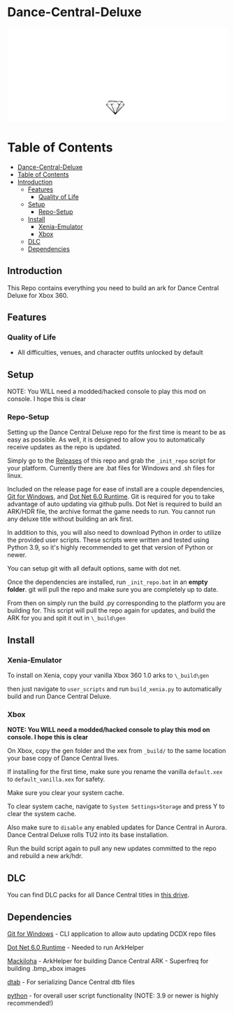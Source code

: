 # Dance-Central-Deluxe

![Header Image](dependencies/header.png)

# Table of Contents  
- [Dance-Central-Deluxe](#dance-central-deluxe)
- [Table of Contents](#table-of-contents)
- [Introduction](#introduction)
  - [Features](#features)
    - [Quality of Life](#quality-of-life)
  - [Setup](#setup)
    - [Repo-Setup](#repo-setup)
  - [Install](#install)
    - [Xenia-Emulator](#xenia-emulator)
    - [Xbox](#xbox)
  - [DLC](#dlc)
  - [Dependencies](#dependencies)

## Introduction

This Repo contains everything you need to build an ark for Dance Central Deluxe for Xbox 360.

## Features

### Quality of Life
* All difficulties, venues, and character outfits unlocked by default

## Setup

NOTE: You WILL need a modded/hacked console to play this mod on console. I hope this is clear

### Repo-Setup
Setting up the Dance Central Deluxe repo for the first time is meant to be as easy as possible.
As well, it is designed to allow you to automatically receive updates as the repo is updated.

Simply go to the [Releases](https://github.com/hmxmilohax/dance-central-1-deluxe/releases) of this repo and grab the `_init_repo` script for your platform. Currently there are .bat files for Windows and .sh files for linux.

Included on the release page for ease of install are a couple dependencies, [Git for Windows](https://gitforwindows.org/), and [Dot Net 6.0 Runtime](https://dotnet.microsoft.com/en-us/download/dotnet/6.0/runtime).
Git is required for you to take advantage of auto updating via github pulls. Dot Net is required to build an ARK/HDR file, the archive format the game needs to run. You cannot run any deluxe title without building an ark first.

In addition to this, you will also need to download Python in order to utilize the provided user scripts. These scripts were written and tested using Python 3.9, so it's highly recommended to get that version of Python or newer.

You can setup git with all default options, same with dot net.

Once the dependencies are installed, run `_init_repo.bat` in an **empty folder**. git will pull the repo and make sure you are completely up to date.

From then on simply run the build .py corresponding to the platform you are building for. This script will pull the repo again for updates, and build the ARK for you and spit it out in `\_build\gen`

## Install

### Xenia-Emulator

To install on Xenia, copy your vanilla Xbox 360 1.0 arks to `\_build\gen`

then just navigate to `user_scripts` and run `build_xenia.py` to automatically build and run Dance Central Deluxe.

### Xbox

**NOTE: You WILL need a modded/hacked console to play this mod on console. I hope this is clear**

On Xbox, copy the gen folder and the xex from `_build/` to the same location your base copy of Dance Central lives.

If installing for the first time, make sure you rename the vanilla `default.xex` to `default_vanilla.xex` for safety.

Make sure you clear your system cache.

To clear system cache, navigate to `System Settings>Storage` and press Y to clear the system cache.

Also make sure to `disable` any enabled updates for Dance Central in Aurora. Dance Central Deluxe rolls TU2 into its base installation.

Run the build script again to pull any new updates committed to the repo and rebuild a new ark/hdr.

## DLC

You can find DLC packs for all Dance Central titles in [this drive](https://drive.google.com/drive/folders/1Wc_oYoY8I-HL8XYOlau5qi99CQkPoStl).

## Dependencies

[Git for Windows](https://gitforwindows.org/) - CLI application to allow auto updating DCDX repo files

[Dot Net 6.0 Runtime](https://dotnet.microsoft.com/en-us/download/dotnet/6.0/runtime) - Needed to run ArkHelper

[Mackiloha](https://github.com/PikminGuts92/Mackiloha) - ArkHelper for building Dance Central ARK - Superfreq for building .bmp_xbox images

[dtab](https://github.com/mtolly/dtab) - For serializing Dance Central dtb files

[python](https://www.python.org/downloads/) - for overall user script functionality (NOTE: 3.9 or newer is highly recommended!)
